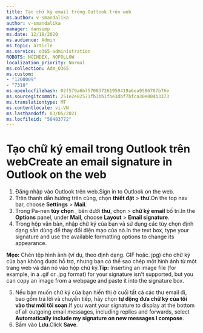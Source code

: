 ```yaml
---
title: Tạo chữ ký email trong Outlook trên web
ms.author: v-smandalika
author: v-smandalika
manager: dansimp
ms.date: 12/18/2020
ms.audience: Admin
ms.topic: article
ms.service: o365-administration
ROBOTS: NOINDEX, NOFOLLOW
localization_priority: Normal
ms.collection: Adm_O365
ms.custom:
- "1200009"
- "7310"
ms.openlocfilehash: 02f579a6b7570037261959419a6ea9586707b76e
ms.sourcegitcommit: 251e2e82571fb3bb1fbe3dbf7bfca30e004b3373
ms.translationtype: MT
ms.contentlocale: vi-VN
ms.lasthandoff: 03/05/2021
ms.locfileid: "50483772"
---
```

# <a name="create-an-email-signature-in-outlook-on-the-web"></a><span data-ttu-id="dae52-102">Tạo chữ ký email trong Outlook trên web</span><span class="sxs-lookup"><span data-stu-id="dae52-102">Create an email signature in Outlook on the web</span></span>

1. <span data-ttu-id="dae52-103">Đăng nhập vào Outlook trên web.</span><span class="sxs-lookup"><span data-stu-id="dae52-103">Sign in to Outlook on the web.</span></span>
2. <span data-ttu-id="dae52-104">Trên thanh dẫn hướng trên cùng, chọn **thiết đặt**  >  **thư**.</span><span class="sxs-lookup"><span data-stu-id="dae52-104">On the top nav bar, choose **Settings** > **Mail**.</span></span>
3. <span data-ttu-id="dae52-105">Trong Pa-nen **tùy chọn** , bên dưới **thư**, chọn   >  **chữ ký email** bố trí.</span><span class="sxs-lookup"><span data-stu-id="dae52-105">In the **Options** panel, under **Mail**, choose **Layout** > **Email signature**.</span></span>
4. <span data-ttu-id="dae52-106">Trong hộp văn bản, nhập chữ ký của bạn và sử dụng các tùy chọn định dạng sẵn dùng để thay đổi diện mạo của nó.</span><span class="sxs-lookup"><span data-stu-id="dae52-106">In the text box, type your signature and use the available formatting options to change its appearance.</span></span>

<span data-ttu-id="dae52-107">**Mẹo:** Chèn tệp hình ảnh (ví dụ, theo định dạng. GIF hoặc. jpg) cho chữ ký của bạn không được hỗ trợ, nhưng bạn có thể sao chép một hình ảnh từ một trang web và dán nó vào hộp chữ ký.</span><span class="sxs-lookup"><span data-stu-id="dae52-107">**Tip:** Inserting an image file (for example, in a .gif or .jpg format) for your signature isn't supported, but you can copy an image from a webpage and paste it into the signature box.</span></span>

5. <span data-ttu-id="dae52-108">Nếu bạn muốn chữ ký của bạn hiển thị ở cuối tất cả các thư email đi, bao gồm trả lời và chuyển tiếp, hãy chọn **tự động đưa chữ ký của tôi vào thư mới tôi soạn**.</span><span class="sxs-lookup"><span data-stu-id="dae52-108">If you want your signature to display at the bottom of all outgoing email messages, including replies and forwards, select **Automatically include my signature on new messages I compose**.</span></span>
6. <span data-ttu-id="dae52-109">Bấm vào **Lưu**.</span><span class="sxs-lookup"><span data-stu-id="dae52-109">Click **Save**.</span></span>
